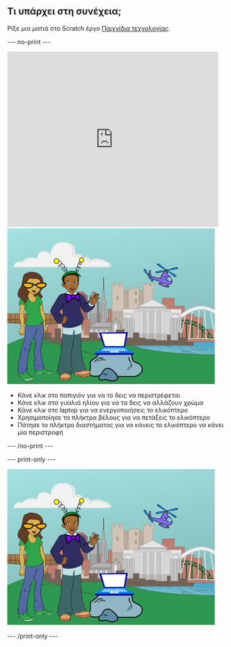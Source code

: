 ## Τι υπάρχει στη συνέχεια;

Ρίξε μια ματιά στο Scratch έργο [Παιχνίδια τεχνολογίας](https://projects.raspberrypi.org/en/projects/tech-toys).

--- no-print ---

<div class="scratch-preview">
  <iframe allowtransparency="true" width="485" height="402" src="https://scratch.mit.edu/projects/embed/301514002/?autostart=false" frameborder="0" scrolling="no"></iframe>
  <img src="images/toys-final.png">
</div>

+ Κάνε κλικ στο παπιγιόν για να το δεις να περιστρέφεται
+ Κάνε κλικ στα γυαλιά ηλίου για να τα δεις να αλλάζουν χρώμα
+ Κάνε κλικ στο laptop για να ενεργοποιήσεις το ελικόπτερο
+ Χρησιμοποίησε τα πλήκτρα βέλους για να πετάξεις το ελικόπτερο
+ Πάτησε το πλήκτρο διαστήματος για να κάνεις το ελικόπτερο να κάνει μία περιστροφή

--- /no-print ---

--- print-only ---

![ολοκληρωμένο έργο](images/toys-final.png)

--- /print-only ---